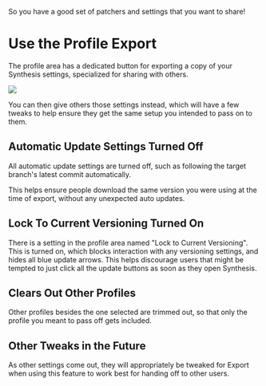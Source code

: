 So you have a good set of patchers and settings that you want to share!

# Use the Profile Export
The profile area has a dedicated button for exporting a copy of your Synthesis settings, specialized for sharing with others.

![](https://i.imgur.com/KCsgcYc.gif)

You can then give others those settings instead, which will have a few tweaks to help ensure they get the same setup you intended to pass on to them.

## Automatic Update Settings Turned Off
All automatic update settings are turned off, such as following the target branch's latest commit automatically.

This helps ensure people download the same version you were using at the time of export, without any unexpected auto updates.

## Lock To Current Versioning Turned On
There is a setting in the profile area named "Lock to Current Versioning".  This is turned on, which blocks interaction with any versioning settings, and hides all blue update arrows.  This helps discourage users that might be tempted to just click all the update buttons as soon as they open Synthesis.

## Clears Out Other Profiles
Other profiles besides the one selected are trimmed out, so that only the profile you meant to pass off gets included.

## Other Tweaks in the Future
As other settings come out, they will appropriately be tweaked for Export when using this feature to work best for handing off to other users.